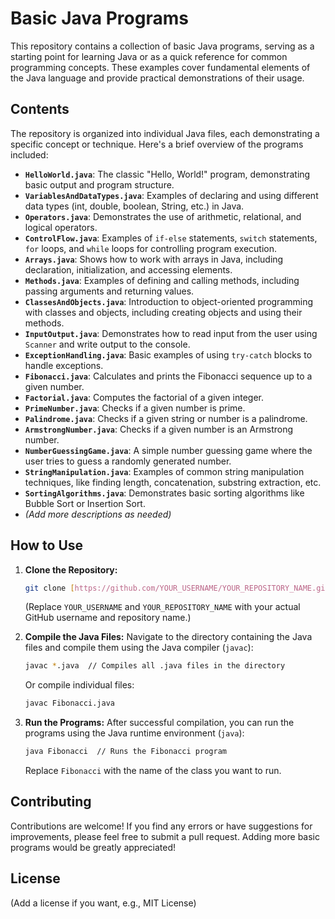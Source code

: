 # Basic Java Programs

This repository contains a collection of basic Java programs, serving as a starting point for learning Java or as a quick reference for common programming concepts.  These examples cover fundamental elements of the Java language and provide practical demonstrations of their usage.

## Contents

The repository is organized into individual Java files, each demonstrating a specific concept or technique.  Here's a brief overview of the programs included:

*   **`HelloWorld.java`**: The classic "Hello, World!" program, demonstrating basic output and program structure.
*   **`VariablesAndDataTypes.java`**: Examples of declaring and using different data types (int, double, boolean, String, etc.) in Java.
*   **`Operators.java`**: Demonstrates the use of arithmetic, relational, and logical operators.
*   **`ControlFlow.java`**: Examples of `if-else` statements, `switch` statements, `for` loops, and `while` loops for controlling program execution.
*   **`Arrays.java`**: Shows how to work with arrays in Java, including declaration, initialization, and accessing elements.
*   **`Methods.java`**: Examples of defining and calling methods, including passing arguments and returning values.
*   **`ClassesAndObjects.java`**: Introduction to object-oriented programming with classes and objects, including creating objects and using their methods.
*   **`InputOutput.java`**: Demonstrates how to read input from the user using `Scanner` and write output to the console.
*   **`ExceptionHandling.java`**: Basic examples of using `try-catch` blocks to handle exceptions.
*   **`Fibonacci.java`**:  Calculates and prints the Fibonacci sequence up to a given number.
*   **`Factorial.java`**: Computes the factorial of a given integer.
*   **`PrimeNumber.java`**: Checks if a given number is prime.
*   **`Palindrome.java`**: Checks if a given string or number is a palindrome.
*   **`ArmstrongNumber.java`**: Checks if a given number is an Armstrong number.
*   **`NumberGuessingGame.java`**: A simple number guessing game where the user tries to guess a randomly generated number.
*   **`StringManipulation.java`**: Examples of common string manipulation techniques, like finding length, concatenation, substring extraction, etc.
*   **`SortingAlgorithms.java`**: Demonstrates basic sorting algorithms like Bubble Sort or Insertion Sort.
*   *(Add more descriptions as needed)*

## How to Use

1.  **Clone the Repository:**
    ```bash
    git clone [https://github.com/YOUR_USERNAME/YOUR_REPOSITORY_NAME.git](https://github.com/YOUR_USERNAME/YOUR_REPOSITORY_NAME.git)
    ```
    (Replace `YOUR_USERNAME` and `YOUR_REPOSITORY_NAME` with your actual GitHub username and repository name.)

2.  **Compile the Java Files:**
    Navigate to the directory containing the Java files and compile them using the Java compiler (`javac`):
    ```bash
    javac *.java  // Compiles all .java files in the directory
    ```
    Or compile individual files:
    ```bash
    javac Fibonacci.java
    ```

3.  **Run the Programs:**
    After successful compilation, you can run the programs using the Java runtime environment (`java`):
    ```bash
    java Fibonacci  // Runs the Fibonacci program
    ```
    Replace `Fibonacci` with the name of the class you want to run.

## Contributing

Contributions are welcome!  If you find any errors or have suggestions for improvements, please feel free to submit a pull request.  Adding more basic programs would be greatly appreciated!

## License

(Add a license if you want, e.g., MIT License)
